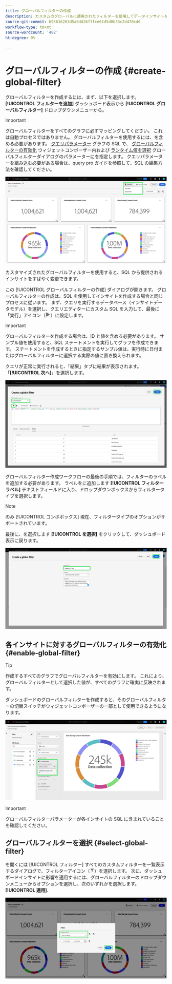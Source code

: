 ```yaml
---
title: グローバルフィルターの作成
description: カスタムのグローバルに適用されたフィルターを使用してデータインサイトをフィルタリングする方法を説明します。
source-git-commit: b95616263d5a6dd26f7fce61d5d0b33c2d470c46
workflow-type: tm+mt
source-wordcount: '482'
ht-degree: 0%

---
```


# グローバルフィルターの作成 {#create-global-filter}

グローバルフィルターを作成するには、まず、以下を選択します。 **[!UICONTROL フィルターを追加]** ダッシュボード表示から **[!UICONTROL グローバルフィルター]** ドロップダウンメニューから。

>[!IMPORTANT]
>
>グローバルフィルターをすべてのグラフに必ずマッピングしてください。 これは自動プロセスではありません。 グローバルフィルターを使用するには、を含める必要があります。 [クエリパラメーター](../../../../query-service/ui/parameterized-queries.md) グラフの SQL で、 [グローバルフィルターの有効化](#enable-global-filter) ウィジェットコンポーザー内および [ランタイム値を選択](#select-global-filter) グローバルフィルターダイアログのパラメーターにを指定します。 クエリパラメーターを組み込む必要がある場合は、query pro ガイドを参照して、SQL の編集方法を確認してください。

![「フィルターを追加」とそのドロップダウンメニューがハイライト表示されたカスタムダッシュボード。](../../../images/customizable-insights/add-filter.png)

カスタマイズされたグローバルフィルターを使用すると、SQL から提供されるインサイトをすばやく変更できます。

この [!UICONTROL グローバルフィルターの作成] ダイアログが開きます。 グローバルフィルターの作成は、SQL を使用してインサイトを作成する場合と同じプロセスに従います。 まず、クエリを実行するデータベース（インサイトデータモデル）を選択し、クエリエディターにカスタム SQL を入力して、最後に「実行」アイコン（![実行アイコン。](../../../images/customizable-insights/run-icon.png)）に設定します。

>[!IMPORTANT]
>
>グローバルフィルターを作成する場合は、ID と値を含める必要があります。 サンプル値を使用すると、SQL ステートメントを実行してグラフを作成できます。 ステートメントを作成するときに指定するサンプル値は、実行時に日付またはグローバルフィルターに選択する実際の値に置き換えられます。

クエリが正常に実行されると、「結果」タブに結果が表示されます。 「**[!UICONTROL 次へ]**」を選択します。

![この [!UICONTROL グローバルフィルターを作成ダイアログ] データセット ドロップダウンメニューが表示された状態で、「実行」アイコンと「次へ」がハイライト表示されます。](../../../images/customizable-insights/global-filter.png)

グローバルフィルター作成ワークフローの最後の手順では、フィルターのラベルを追加する必要があります。 ラベルをに追加します **[!UICONTROL フィルターラベル]** テキストフィールドに入り、ドロップダウンボックスからフィルタータイプを選択します。

>[!NOTE]
>
>のみ [!UICONTROL コンボボックス] 現在、フィルタータイプのオプションがサポートされています。

最後に、を選択します **[!UICONTROL を選択]** をクリックして、ダッシュボード表示に戻ります。

![この [!UICONTROL グローバルフィルターを作成ダイアログ] 「選択」とフィルターラベルのテキスト入力がハイライト表示された状態。](../../../images/customizable-insights/global-filter-label.png)

## 各インサイトに対するグローバルフィルターの有効化 {#enable-global-filter}

>[!TIP]
>
>作成するすべてのグラフでグローバルフィルターを有効にします。 これにより、グローバルフィルターとして選択した値が、すべてのグラフに確実に反映されます。

ダッシュボードのグローバルフィルターを作成すると、そのグローバルフィルターの切替スイッチがウィジェットコンポーザーの一部として使用できるようになります。

![グローバルフィルター切り替えがハイライト表示されているウィジェットコンポーザー](../../../images/customizable-insights/global-filter-consent.png)

>[!IMPORTANT]
>
>グローバルフィルターパラメーターが各インサイトの SQL に含まれていることを確認してください。

## グローバルフィルターを選択 {#select-global-filter}

を開くには [!UICONTROL フィルター] すべてのカスタムフィルターを一覧表示するダイアログで、フィルターアイコン（![フィルターアイコン。](../../../images/customizable-insights/filter.png)）を選択します。 次に、ダッシュボードインサイトに影響を適用するには、グローバルフィルターのドロップダウンメニューからオプションを選択し、次のいずれかを選択します。 **[!UICONTROL 適用]**.

![フィルターダイアログがハイライト表示されたカスタムダッシュボード。](../../../images/customizable-insights/custom-filters.png)
